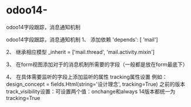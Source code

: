 # odoo14-
odoo14字段跟踪，消息通知机制

odoo14字段跟踪，消息通知机制
1、 添加依赖
'depends': [ 'mail']


2、 继承相应模型
_inherit = ['mail.thread', 'mail.activity.mixin'] 


3、 在form视图添加对于的消息机制所需要的字段（一般都是放在form最底下）
<div class="oe_chatter">
    <field name="message_follower_ids"/>
    <field name="activity_ids"/>
    <field name="message_ids"/>
</div>


4、 在具体需要监听的字段上添加监听的属性
tracking属性设置
例如：design_concept = fields.Html(string='设计理念', tracking=True)
之前的版本
track_visibility设置：可设置两个值：onchange和always
14版本都统一为tracking=True

